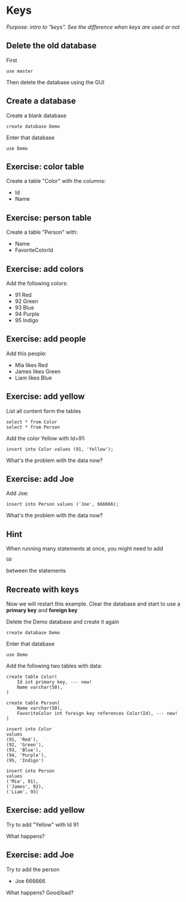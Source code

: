 # Keys

*Purpose: intro to "keys". See the difference when keys are used or not*


## Delete the old database

First

	use master

Then delete the database using the GUI	

## Create a database

Create a blank database 

	create database Demo

Enter that database

	use Demo

## Exercise: color table

Create a table "Color" with the columns:
- Id
- Name

## Exercise: person table

Create a table "Person" with:
- Name
- FavoriteColorId 

## Exercise: add colors

Add the following colors:
- 91 Red
- 92 Green
- 93 Blue
- 94 Purple
- 95 Indigo

## Exercise: add people

Add this people:
- Mia likes Red
- James likes Green
- Liam likes Blue

## Exercise: add yellow

List all content form the tables

	select * from Color
	select * from Person

Add the color Yellow with Id=91:

	insert into Color values (91, 'Yellow');

What's the problem with the data now?

## Exercise: add Joe

Add Joe:

	insert into Person values ('Joe', 666666);

What's the problem with the data now?

## Hint

When running many statements at once, you might need to add

	GO

between the statements

## Recreate with keys

Now we will restart this example. Clear the database and start to use a **primary key** and **foreign key**

Delete the Demo database and create it again

	create database Demo

Enter that database

	use Demo

Add the following two tables with data:

	create table Color(
		Id int primary key, --- new!
		Name varchar(50),
	)

	create table Person(
		Name varchar(50),
		FavoriteColor int foreign key references Color(Id), --- new!
	)

	insert into Color 
	values
	(91, 'Red'),
	(92, 'Green'),
	(93, 'Blue'),
	(94, 'Purple'),
	(95, 'Indigo')

	insert into Person
	values
	('Mia', 91),
	('James', 92),
	('Liam', 93)


## Exercise: add yellow

Try to add "Yellow" with Id 91

What happens? 

## Exercise: add Joe

Try to add the person
- Joe 666666

What happens? Good/bad?
